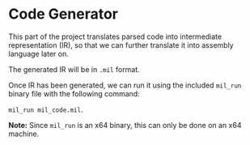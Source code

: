 # Code Generator

This part of the project translates parsed code into intermediate representation (IR), so that we can further translate it into assembly language later on.


The generated IR will be in `.mil` format. 


Once IR has been generated, we can run it using the included `mil_run` binary file with the following command: 

`mil_run mil_code.mil`.

**Note:** Since `mil_run` is an x64 binary, this can only be done on an x64 machine.
